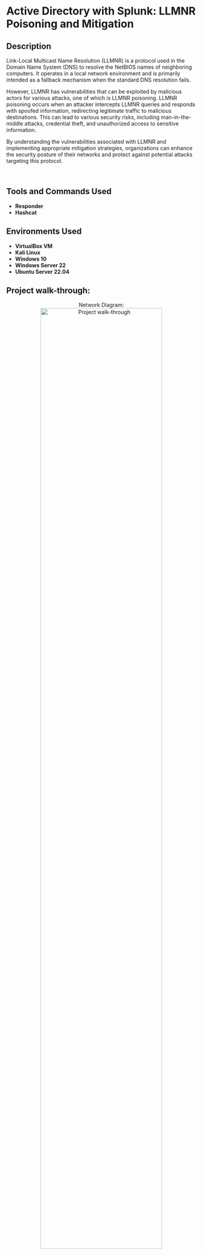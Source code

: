<h1>Active Directory with Splunk: LLMNR Poisoning and Mitigation</h1>



<h2>Description</h2>
Link-Local Multicast Name Resolution (LLMNR) is a protocol used in the Domain Name System (DNS) to resolve the NetBIOS names of neighboring computers. It operates in a local network environment and is primarily intended as a fallback mechanism when the standard DNS resolution fails.

However, LLMNR has vulnerabilities that can be exploited by malicious actors for various attacks, one of which is LLMNR poisoning. LLMNR poisoning occurs when an attacker intercepts LLMNR queries and responds with spoofed information, redirecting legitimate traffic to malicious destinations. This can lead to various security risks, including man-in-the-middle attacks, credential theft, and unauthorized access to sensitive information.
  
By understanding the vulnerabilities associated with LLMNR and implementing appropriate mitigation strategies, organizations can enhance the security posture of their networks and protect against potential attacks targeting this protocol.





<br />


<h2>Tools and Commands Used</h2>

- <b>Responder</b>
- <b>Hashcat</b>

<h2>Environments Used </h2>

- <b>VirtualBox VM</b>
- <b>Kali Linux</b>
- <b>Windows 10</b>
- <b>Windows Server 22</b>
- <b>Ubuntu Server 22.04</b>

<h2>Project walk-through:</h2>

<p align="center">
Network Diagram: <br/>
<img src="https://imgur.com/pEdUmkX.png" height="80%" width="80%" alt="Project walk-through"/>
<br />
  
<h2>LLMNR Poisoning using Responder in Kali Linux to acquire a hash value from the victim:</h2>  

<p align="center">
LLMNR Poisoning using Responder: <br/>
<img src="https://imgur.com/1eEaZeL.png" height="80%" width="80%" alt="Project walk-through"/>
<br />
<br />
Victim signs in with credentials: <br/>
<img src="https://imgur.com/EvqcSdw.png" height="80%" width="80%" alt="Project walk-through"/>
<br />
<br />
Responder receives hash value from victim: <br/>
<img src="https://imgur.com/7I0PpL7.png" height="80%" width="80%" alt="Project walk-through"/>
<br />
<br />
Using hashcat in Kali Linux, we decrypt the hash: <br/>
<img src="https://imgur.com/XbANgmJ.png" height="80%" width="80%" alt="Project walk-through"/>
<br />  
<br />
The users password is then revealed: <br/>
<img src="https://imgur.com/TK2cYZg.png" height="80%" width="80%" alt="Project walk-through"/>
<br />
  
<h2>LLMNR Poisoning Mitigation Techniques:</h2>  

<p align="center">
Disable Multicast Name Resolution(MNR) in Group Policy Editor: <br/>
<img src="https://imgur.com/1kwNstc.png" height="80%" width="80%" alt="Project walk-through"/>
<br />
<br />
Disable 'NetBIOS over TCP\IP' in Network Connections: <br/>
<img src="https://imgur.com/7LQoflD.png" height="80%" width="80%" alt="Project walk-through"/>
<br />
<br />  
</p>


<!--
 ```diff
- text in red
+ text in green
! text in orange
# text in gray
@@ text in purple (and bold)@@
```
--!>
